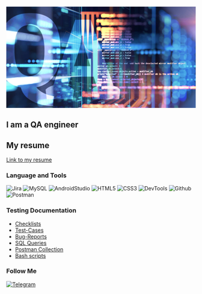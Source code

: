 [![Header](https://github.com/Andrew-Valiev/Andrew-Valiev/blob/main/assets/Quality-assurance.jpg)](https://github.com/Andrew-Valiev/Andrew-Valiev/blob/main/assets/Quality-assurance.jpg)

## I am a QA engineer

## My resume

[Link to my resume](https://docs.google.com/document/d/1uJohdbcMe0anm29qFEvTkPwl1q5KuKMEubwyWAibx9A/edit?usp=sharing)

### Language and Tools

![Jira](https://img.shields.io/badge/-Jira-190004?style=for-the-badge&logo=jira&logoColor=136bel)
![MySQL](https://img.shields.io/badge/-MySQL-190004?style=for-the-badge&logo=mysql&logoColor=00618a)
![AndroidStudio](https://img.shields.io/badge/-AndroidStudio-190004?style=for-the-badge&logo=AndroidStudio&logoColor=3ad07d)
![HTML5](https://img.shields.io/badge/-HTML-190004?style=for-the-badge&logo=HTML5&logoColor==3ad07d)
![CSS3](https://img.shields.io/badge/-CSS-190004?style=for-the-badge&logo=CSS3&logoColor==3ad07d)
![DevTools](https://img.shields.io/badge/-DevTools-190004?style=for-the-badge&logo=googlechrome&logoColor=2674f2)
![Github](https://img.shields.io/badge/-Github-190004?style=for-the-badge&logo=github&logoColor=8cc4d7)
![Postman](https://img.shields.io/badge/-Postman-190004?style=for-the-badge&logo=postman&logoColor=f76935)

### Testing Documentation

- [Checklists](https://github.com/Andrew-Valiev/Andrew-Valiev/tree/checklists)
- [Test-Cases](https://github.com/Andrew-Valiev/Andrew-Valiev/tree/test-cases)
- [Bug-Reports](https://github.com)
- [SQL Queries](https://github.com)
- [Postman Collection](https://github.com)
- [Bash scripts](https://github.com)

### Follow Me

[![Telegram](https://img.shields.io/badge/-Telegram-190004?style=for-the-badge&logo=telegram&logoColor=31a5db)](https://t.me/Andrew_az)